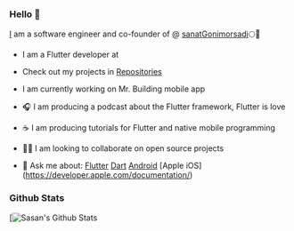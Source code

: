 ### Hello 👋

[I]( https://www.instagram.com/mrbbas2655) am a software engineer and co-founder of @ [sanatGonimorsadi]()🌕💎

- I am a Flutter developer at 

- Check out my projects in [Repositories](https://github.com/mrabbas2655?tab=repositories)

- I am currently working on Mr. Building mobile app
- 🎧 I am producing a podcast about the Flutter framework, Flutter is love
- ☕ I am producing tutorials for Flutter and native mobile programming
- 🧑‍💻 I am looking to collaborate on open source projects

- 💬 Ask me about:
[Flutter](https://flutter.dev)
[Dart](https://dart.dev)
[Android](https://developer.android.com/docs)
[Apple iOS] (https://developer.apple.com/documentation/)



### Github Stats

[![Sasan's Github Stats](https://github-readme-stats.vercel.app/api/top-langs/?username=mrabbas2655&layout=compact&theme=radical)
